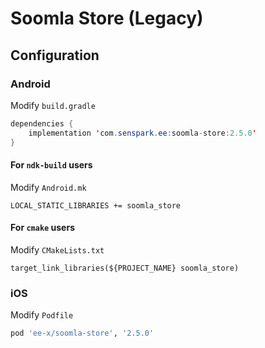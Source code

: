 # Soomla Store (Legacy)
## Configuration
### Android
Modify `build.gradle`
```java
dependencies {
    implementation 'com.senspark.ee:soomla-store:2.5.0'
}
```

#### For `ndk-build` users
Modify `Android.mk`
```
LOCAL_STATIC_LIBRARIES += soomla_store
```

#### For `cmake` users
Modify `CMakeLists.txt`
```
target_link_libraries(${PROJECT_NAME} soomla_store)
```

### iOS
Modify `Podfile`
```ruby
pod 'ee-x/soomla-store', '2.5.0'
```